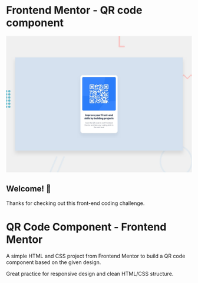 # Frontend Mentor - QR code component

![Design preview for the QR code component coding challenge](./preview.jpg)

## Welcome! 👋

Thanks for checking out this front-end coding challenge.

# QR Code Component - Frontend Mentor

A simple HTML and CSS project from Frontend Mentor to build a QR code component based on the given design.  

Great practice for responsive design and clean HTML/CSS structure.

